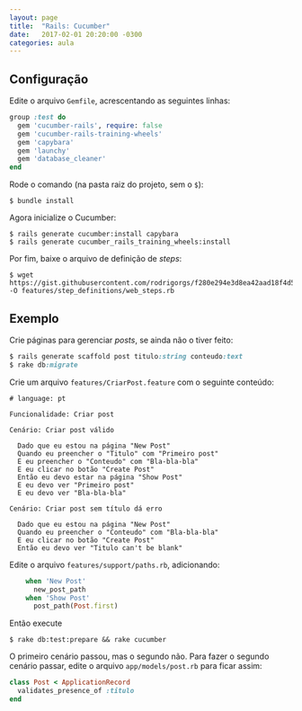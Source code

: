 ```yaml
---
layout: page
title:  "Rails: Cucumber"
date:   2017-02-01 20:20:00 -0300
categories: aula
---
```


## Configuração

Edite o arquivo `Gemfile`, acrescentando as seguintes linhas:

```ruby
group :test do
  gem 'cucumber-rails', require: false
  gem 'cucumber-rails-training-wheels'
  gem 'capybara'
  gem 'launchy'
  gem 'database_cleaner'
end
```

Rode o comando (na pasta raiz do projeto, sem o `$`):

```
$ bundle install
```

Agora inicialize o Cucumber:


```
$ rails generate cucumber:install capybara
$ rails generate cucumber_rails_training_wheels:install
```

Por fim, baixe o arquivo de definição de *steps*:

```
$ wget https://gist.githubusercontent.com/rodrigorgs/f280e294e3d8ea42aad18f4d57653aec/raw/d2fa29d612ad8c74beb398825cac8bd2e8b0f5d3/web_steps.rb -O features/step_definitions/web_steps.rb
```

## Exemplo

Crie páginas para gerenciar *posts*, se ainda não o tiver feito:

```ruby
$ rails generate scaffold post titulo:string conteudo:text
$ rake db:migrate
```

Crie um arquivo `features/CriarPost.feature` com o seguinte conteúdo:

```cucumber
# language: pt

Funcionalidade: Criar post

Cenário: Criar post válido

  Dado que eu estou na página "New Post"
  Quando eu preencher o "Titulo" com "Primeiro post"
  E eu preencher o "Conteudo" com "Bla-bla-bla"
  E eu clicar no botão "Create Post"
  Então eu devo estar na página "Show Post"
  E eu devo ver "Primeiro post"
  E eu devo ver "Bla-bla-bla"

Cenário: Criar post sem título dá erro

  Dado que eu estou na página "New Post"
  Quando eu preencher o "Conteudo" com "Bla-bla-bla"
  E eu clicar no botão "Create Post"
  Então eu devo ver "Titulo can't be blank"
```

Edite o arquivo `features/support/paths.rb`, adicionando:

```ruby
    when 'New Post'
      new_post_path
    when 'Show Post'
      post_path(Post.first)
```

Então execute

```
$ rake db:test:prepare && rake cucumber
```

O primeiro cenário passou, mas o segundo não. Para fazer o segundo cenário passar, edite o arquivo `app/models/post.rb` para ficar assim:

```ruby
class Post < ApplicationRecord
  validates_presence_of :titulo
end
```